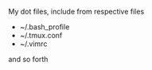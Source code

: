 My dot files,
include from respective files

* ~/.bash_profile
* ~/.tmux.conf
* ~/.vimrc

and so forth


